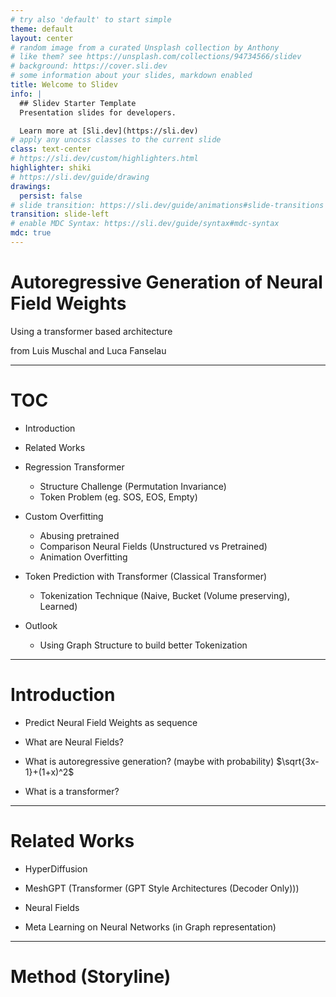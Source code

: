 ```yaml
---
# try also 'default' to start simple
theme: default
layout: center
# random image from a curated Unsplash collection by Anthony
# like them? see https://unsplash.com/collections/94734566/slidev
# background: https://cover.sli.dev
# some information about your slides, markdown enabled
title: Welcome to Slidev
info: |
  ## Slidev Starter Template
  Presentation slides for developers.

  Learn more at [Sli.dev](https://sli.dev)
# apply any unocss classes to the current slide
class: text-center
# https://sli.dev/custom/highlighters.html
highlighter: shiki
# https://sli.dev/guide/drawing
drawings:
  persist: false
# slide transition: https://sli.dev/guide/animations#slide-transitions
transition: slide-left
# enable MDC Syntax: https://sli.dev/guide/syntax#mdc-syntax
mdc: true
---
```


# Autoregressive Generation of Neural Field Weights

Using a transformer based architecture


<div class="h-8" />

<span class="italic op-[0.5]">from Luis Muschal and Luca Fanselau</span>

---

# TOC

- Introduction
- Related Works

- Regression Transformer
  - Structure Challenge (Permutation Invariance)
  - Token Problem (eg. SOS, EOS, Empty)
- Custom Overfitting
  - Abusing pretrained
  - Comparison Neural Fields (Unstructured vs Pretrained)
  - Animation Overfitting
- Token Prediction with Transformer (Classical Transformer)
  - Tokenization Technique (Naive, Bucket (Volume preserving), Learned)
- Outlook
  - Using Graph Structure to build better Tokenization
  

---
# Introduction

- Predict Neural Field Weights as sequence

- What are Neural Fields?
- What is autoregressive generation? (maybe with probability) $\sqrt{3x-1}+(1+x)^2$
- What is a transformer?


---

# Related Works

- HyperDiffusion
- MeshGPT (Transformer (GPT Style Architectures (Decoder Only)))

- Neural Fields
- Meta Learning on Neural Networks (in Graph representation)

---

# Method (Storyline)


